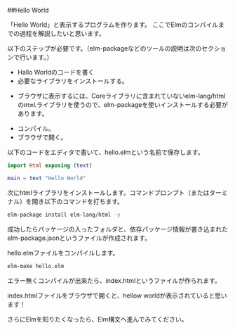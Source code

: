 ##Hello World

「Hello World」と表示するプログラムを作ります。
ここでElmのコンパイルまでの過程を解説したいと思います。

以下のステップが必要です。（elm-packageなどのツールの説明は次のセクションで行います。）

* Hallo Worldのコードを書く
* 必要なライブラリをインストールする。
 - ブラウザに表示するには、Coreライブラリに含まれていないelm-lang/htmlの`Html`ライブラリを使うので、elm-packageを使いインストールする必要があります。
* コンパイル。
* ブラウザで開く。


以下のコードをエディタで書いて、hello.elmという名前で保存します。


```elm
import Html exposing (text)

main = text "Hello World"
```

次にhtmlライブラリをインストールします。コマンドプロンプト（またはターミナル）を開き以下のコマンドを打ちます。

```bash
elm-package install elm-lang/html -y
```

成功したらパッケージの入ったフォルダと、依存パッケージ情報が書き込まれたelm-package.jsonというファイルが作成されます。

hello.elmファイルをコンパイルします。

```bash
elm-make hello.elm
```

エラー無くコンパイルが出来たら、index.htmlというファイルが作られます。

index.htmlファイルをブラウザで開くと、hellow worldが表示されていると思います！

さらにElmを知りたくなったら、Elm構文へ進んでみてください。
